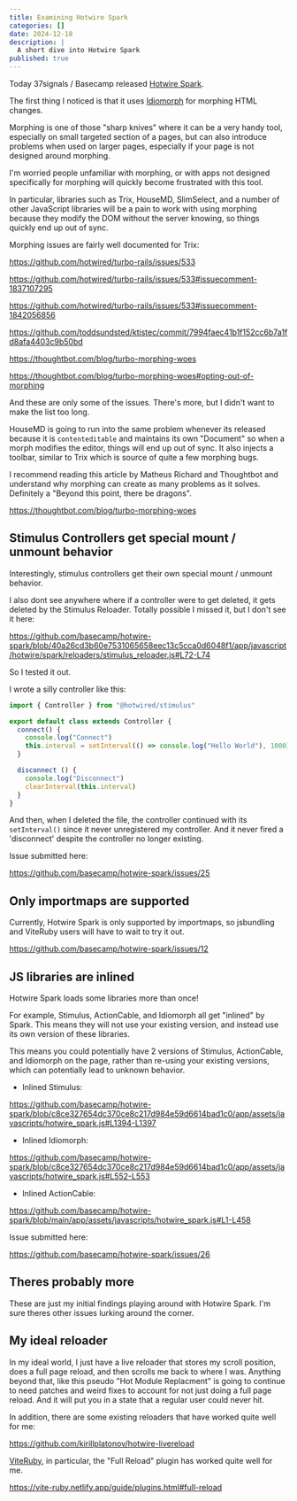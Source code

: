 ```yaml
---
title: Examining Hotwire Spark
categories: []
date: 2024-12-18
description: |
  A short dive into Hotwire Spark
published: true
---
```


Today 37signals / Basecamp released [Hotwire Spark](https://github.com/basecamp/hotwire-spark).

The first thing I noticed is that it uses [Idiomorph](https://github.com/basecamp/hotwire-spark?tab=readme-ov-file#how-it-works) for morphing HTML changes.

Morphing is one of those "sharp knives" where it can be a very handy tool, especially on small targeted section of a pages, but can also introduce problems when used on larger pages, especially if your page is not designed around morphing.

I'm worried people unfamiliar with morphing, or with apps not designed specifically for morphing will quickly become frustrated with this tool.

In particular, libraries such as Trix, HouseMD, SlimSelect, and a number of other JavaScript libraries will be a pain to work with using morphing because they modify the DOM without the server knowing, so things quickly end up out of sync.

Morphing issues are fairly well documented for Trix:

<https://github.com/hotwired/turbo-rails/issues/533>

<https://github.com/hotwired/turbo-rails/issues/533#issuecomment-1837107295>

<https://github.com/hotwired/turbo-rails/issues/533#issuecomment-1842056856>

<https://github.com/toddsundsted/ktistec/commit/7994faec41b1f152cc6b7a1fd8afa4403c9b50bd>

<https://thoughtbot.com/blog/turbo-morphing-woes>

<https://thoughtbot.com/blog/turbo-morphing-woes#opting-out-of-morphing>

And these are only some of the issues. There's more, but I didn't want to make the list too long.

HouseMD is going to run into the same problem whenever its released because it is `contenteditable` and maintains its own "Document" so when a morph modifies the editor, things will end up out of sync. It also injects a toolbar, similar to Trix which is source of quite a few morphing bugs.

I recommend reading this article by Matheus Richard and Thoughtbot and understand why morphing can create as many problems as it solves. Definitely a "Beyond this point, there be dragons".

<https://thoughtbot.com/blog/turbo-morphing-woes>

## Stimulus Controllers get special mount / unmount behavior

Interestingly, stimulus controllers get their own special mount / unmount behavior.

I also dont see anywhere where if a controller were to get deleted, it gets deleted by the Stimulus Reloader. Totally possible I missed it, but I don't see it here:

<https://github.com/basecamp/hotwire-spark/blob/40a26cd3b60e7531065658eec13c5cca0d6048f1/app/javascript/hotwire/spark/reloaders/stimulus_reloader.js#L72-L74>

So I tested it out.

I wrote a silly controller like this:

```js
import { Controller } from "@hotwired/stimulus"

export default class extends Controller {
  connect() {
    console.log("Connect")
    this.interval = setInterval(() => console.log("Hello World"), 1000)
  }

  disconnect () {
    console.log("Disconnect")
    clearInterval(this.interval)
  }
}
```

And then, when I deleted the file, the controller continued with its `setInterval()` since it never unregistered my controller. And it never fired a 'disconnect' despite the controller no longer existing.

Issue submitted here:

<https://github.com/basecamp/hotwire-spark/issues/25>

## Only importmaps are supported

Currently, Hotwire Spark is only supported by importmaps, so jsbundling and ViteRuby users will have to wait to try it out.

<https://github.com/basecamp/hotwire-spark/issues/12>

## JS libraries are inlined

Hotwire Spark loads some libraries more than once!

For example, Stimulus, ActionCable, and Idiomorph all get "inlined" by Spark. This means they will not use your existing version, and instead use its own version of these libraries.

This means you could potentially have 2 versions of Stimulus, ActionCable, and Idiomorph on the page, rather than re-using your existing versions, which can potentially lead to unknown behavior.

- Inlined Stimulus:

<https://github.com/basecamp/hotwire-spark/blob/c8ce327654dc370ce8c217d984e59d6614bad1c0/app/assets/javascripts/hotwire_spark.js#L1394-L1397>

- Inlined Idiomorph:

<https://github.com/basecamp/hotwire-spark/blob/c8ce327654dc370ce8c217d984e59d6614bad1c0/app/assets/javascripts/hotwire_spark.js#L552-L553>

- Inlined ActionCable:

<https://github.com/basecamp/hotwire-spark/blob/main/app/assets/javascripts/hotwire_spark.js#L1-L458>

Issue submitted here:

<https://github.com/basecamp/hotwire-spark/issues/26>

## Theres probably more

These are just my initial findings playing around with Hotwire Spark. I'm sure theres other issues lurking around the corner.

## My ideal reloader

In my ideal world, I just have a live reloader that stores my scroll position, does a full page reload, and then scrolls me back to where I was. Anything beyond that, like this pseudo "Hot Module Replacment" is going to continue to need patches and weird fixes to account for not just doing a full page reload. And it will put you in a state that a regular user could never hit.

In addition, there are some existing reloaders that have worked quite well for me:

<https://github.com/kirillplatonov/hotwire-livereload>

[ViteRuby](https://vite-ruby.netlify.app/), in particular, the "Full Reload" plugin has worked quite well for me.

<https://vite-ruby.netlify.app/guide/plugins.html#full-reload>


